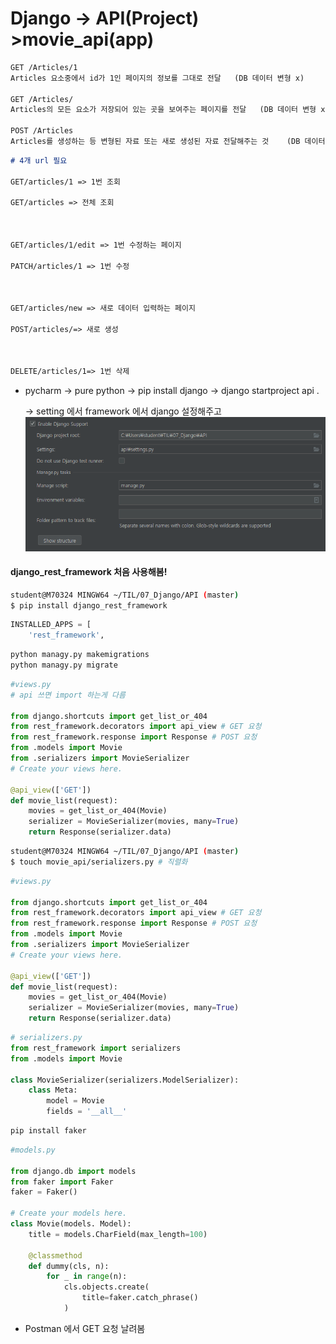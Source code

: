 # Django -> API(Project) >movie_api(app)

```markdown
GET /Articles/1
Articles 요소중에서 id가 1인 페이지의 정보를 그대로 전달   (DB 데이터 변형 x)

GET /Articles/
Articles의 모든 요소가 저장되어 있는 곳을 보여주는 페이지를 전달   (DB 데이터 변형 x)

POST /Articles
Articles를 생성하는 등 변형된 자료 또는 새로 생성된 자료 전달해주는 것    (DB 데이터 변형 o)
```

```markdown
# 4개 url 필요

GET/articles/1 => 1번 조회

GET/articles => 전체 조회



GET/articles/1/edit => 1번 수정하는 페이지

PATCH/articles/1 => 1번 수정



GET/articles/new => 새로 데이터 입력하는 페이지

POST/articles/=> 새로 생성



DELETE/articles/1=> 1번 삭제
```



- pycharm → pure python  → pip install django → django startproject api . 

  → setting 에서 framework 에서 django 설정해주고	![setting](assets/setting.PNG)



#### django_rest_framework 처음 사용해봄!

```bash
student@M70324 MINGW64 ~/TIL/07_Django/API (master)
$ pip install django_rest_framework
```

```python 
INSTALLED_APPS = [
    'rest_framework',
```

```bash
python managy.py makemigrations
python managy.py migrate
```

```python
#views.py
# api 쓰면 import 하는게 다름

from django.shortcuts import get_list_or_404
from rest_framework.decorators import api_view # GET 요청
from rest_framework.response import Response # POST 요청
from .models import Movie
from .serializers import MovieSerializer
# Create your views here.

@api_view(['GET'])
def movie_list(request):
    movies = get_list_or_404(Movie)
    serializer = MovieSerializer(movies, many=True)
    return Response(serializer.data)

```

```bash
student@M70324 MINGW64 ~/TIL/07_Django/API (master)
$ touch movie_api/serializers.py # 직렬화
```

```python
#views.py 

from django.shortcuts import get_list_or_404
from rest_framework.decorators import api_view # GET 요청
from rest_framework.response import Response # POST 요청
from .models import Movie
from .serializers import MovieSerializer
# Create your views here.

@api_view(['GET'])
def movie_list(request):
    movies = get_list_or_404(Movie)
    serializer = MovieSerializer(movies, many=True)
    return Response(serializer.data)
```

```python	
# serializers.py
from rest_framework import serializers
from .models import Movie

class MovieSerializer(serializers.ModelSerializer):
    class Meta:
        model = Movie
        fields = '__all__'
```

```bash	
pip install faker
```

```python 
#models.py

from django.db import models
from faker import Faker
faker = Faker()

# Create your models here.
class Movie(models. Model):
    title = models.CharField(max_length=100)

    @classmethod
    def dummy(cls, n):
        for _ in range(n):
            cls.objects.create(
                title=faker.catch_phrase()
            )
```





- Postman 에서 GET 요청 날려봄
